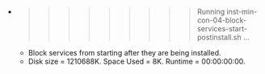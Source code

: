 * >>>>>>>>> Running inst-min-con-04-block-services-start-postinstall.sh ...
  * Block services from starting after they are being installed.
  * Disk size = 1210688K. Space Used = 8K. Runtime = 00:00:00:00.
